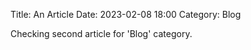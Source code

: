 Title: An Article
Date: 2023-02-08 18:00
Category: Blog

Checking second article for 'Blog' category.